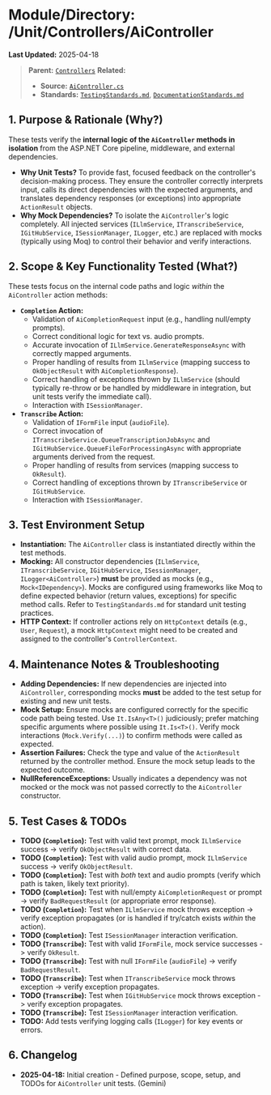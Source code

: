 # Module/Directory: /Unit/Controllers/AiController

**Last Updated:** 2025-04-18

> **Parent:** [`Controllers`](../README.md)
> **Related:**
> * **Source:** [`AiController.cs`](../../../../api-server/Controllers/AiController.cs)
> * **Standards:** [`TestingStandards.md`](../../../../Docs/Development/TestingStandards.md), [`DocumentationStandards.md`](../../../../Docs/Development/DocumentationStandards.md)

## 1. Purpose & Rationale (Why?)

These tests verify the **internal logic of the `AiController` methods in isolation** from the ASP.NET Core pipeline, middleware, and external dependencies.

* **Why Unit Tests?** To provide fast, focused feedback on the controller's decision-making process. They ensure the controller correctly interprets input, calls its direct dependencies with the expected arguments, and translates dependency responses (or exceptions) into appropriate `ActionResult` objects.
* **Why Mock Dependencies?** To isolate the `AiController`'s logic completely. All injected services (`ILlmService`, `ITranscribeService`, `IGitHubService`, `ISessionManager`, `ILogger`, etc.) are replaced with mocks (typically using Moq) to control their behavior and verify interactions.

## 2. Scope & Key Functionality Tested (What?)

These tests focus on the internal code paths and logic *within* the `AiController` action methods:

* **`Completion` Action:**
    * Validation of `AiCompletionRequest` input (e.g., handling null/empty prompts).
    * Correct conditional logic for text vs. audio prompts.
    * Accurate invocation of `ILlmService.GenerateResponseAsync` with correctly mapped arguments.
    * Proper handling of results from `ILlmService` (mapping success to `OkObjectResult` with `AiCompletionResponse`).
    * Correct handling of exceptions thrown by `ILlmService` (should typically re-throw or be handled by middleware in integration, but unit tests verify the immediate call).
    * Interaction with `ISessionManager`.
* **`Transcribe` Action:**
    * Validation of `IFormFile` input (`audioFile`).
    * Correct invocation of `ITranscribeService.QueueTranscriptionJobAsync` and `IGitHubService.QueueFileForProcessingAsync` with appropriate arguments derived from the request.
    * Proper handling of results from services (mapping success to `OkResult`).
    * Correct handling of exceptions thrown by `ITranscribeService` or `IGitHubService`.
    * Interaction with `ISessionManager`.

## 3. Test Environment Setup

* **Instantiation:** The `AiController` class is instantiated directly within the test methods.
* **Mocking:** All constructor dependencies (`ILlmService`, `ITranscribeService`, `IGitHubService`, `ISessionManager`, `ILogger<AiController>`) **must** be provided as mocks (e.g., `Mock<IDependency>`). Mocks are configured using frameworks like Moq to define expected behavior (return values, exceptions) for specific method calls. Refer to `TestingStandards.md` for standard unit testing practices.
* **HTTP Context:** If controller actions rely on `HttpContext` details (e.g., `User`, `Request`), a mock `HttpContext` might need to be created and assigned to the controller's `ControllerContext`.

## 4. Maintenance Notes & Troubleshooting

* **Adding Dependencies:** If new dependencies are injected into `AiController`, corresponding mocks **must** be added to the test setup for existing and new unit tests.
* **Mock Setup:** Ensure mocks are configured correctly for the specific code path being tested. Use `It.IsAny<T>()` judiciously; prefer matching specific arguments where possible using `It.Is<T>()`. Verify mock interactions (`Mock.Verify(...)`) to confirm methods were called as expected.
* **Assertion Failures:** Check the type and value of the `ActionResult` returned by the controller method. Ensure the mock setup leads to the expected outcome.
* **NullReferenceExceptions:** Usually indicates a dependency was not mocked or the mock was not passed correctly to the `AiController` constructor.

## 5. Test Cases & TODOs

* **TODO (`Completion`):** Test with valid text prompt, mock `ILlmService` success -> verify `OkObjectResult` with correct data.
* **TODO (`Completion`):** Test with valid audio prompt, mock `ILlmService` success -> verify `OkObjectResult`.
* **TODO (`Completion`):** Test with *both* text and audio prompts (verify which path is taken, likely text priority).
* **TODO (`Completion`):** Test with null/empty `AiCompletionRequest` or prompt -> verify `BadRequestResult` (or appropriate error response).
* **TODO (`Completion`):** Test when `ILlmService` mock throws exception -> verify exception propagates (or is handled if try/catch exists *within* the action).
* **TODO (`Completion`):** Test `ISessionManager` interaction verification.
* **TODO (`Transcribe`):** Test with valid `IFormFile`, mock service successes -> verify `OkResult`.
* **TODO (`Transcribe`):** Test with null `IFormFile` (`audioFile`) -> verify `BadRequestResult`.
* **TODO (`Transcribe`):** Test when `ITranscribeService` mock throws exception -> verify exception propagates.
* **TODO (`Transcribe`):** Test when `IGitHubService` mock throws exception -> verify exception propagates.
* **TODO (`Transcribe`):** Test `ISessionManager` interaction verification.
* **TODO:** Add tests verifying logging calls (`ILogger`) for key events or errors.

## 6. Changelog

* **2025-04-18:** Initial creation - Defined purpose, scope, setup, and TODOs for `AiController` unit tests. (Gemini)

